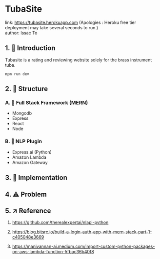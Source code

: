 # TubaSite

link: https://tubasite.herokuapp.com (Apologies : Heroku free tier deployment may take several seconds to run.)
<br/>author: Issac To

## 1. 🎉 Introduction

Tubasite is a rating and reviewing website solely for the brass instrument tuba. 



```
npm run dev  
```

## 2. 📌 Structure


### A. 💎 Full Stack Framework (MERN)
* Mongodb
* Express
* React
* Node

### B. 🚀 NLP Plugin
* Express.ai (Python)
* Amazon Lambda
* Amazon Gateway


## 3. 📝 Implementation


## 4. ⚠️ Problem


## 5. ↗️ Reference
1. https://github.com/therealexpertai/nlapi-python

2. https://blog.bitsrc.io/build-a-login-auth-app-with-mern-stack-part-1-c405048e3669

3. https://manivannan-ai.medium.com/import-custom-python-packages-on-aws-lambda-function-5fbac36b40f8


